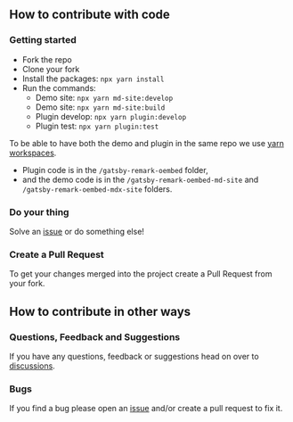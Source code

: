 ## How to contribute with code

### Getting started

- Fork the repo
- Clone your fork
- Install the packages: `npx yarn install`
- Run the commands:
  - Demo site: `npx yarn md-site:develop`
  - Demo site: `npx yarn md-site:build`
  - Plugin develop: `npx yarn plugin:develop`
  - Plugin test: `npx yarn plugin:test`

To be able to have both the demo and plugin in the same repo we use [yarn workspaces](https://classic.yarnpkg.com/lang/en/docs/workspaces/).

- Plugin code is in the `/gatsby-remark-oembed` folder,
- and the demo code is in the `/gatsby-remark-oembed-md-site` and `/gatsby-remark-oembed-mdx-site` folders.

### Do your thing

Solve an [issue](https://github.com/queen-raae/gatsby-remark-oembed/issues) or do something else!

### Create a Pull Request

To get your changes merged into the project create a Pull Request from your fork.

## How to contribute in other ways

### Questions, Feedback and Suggestions

If you have any questions, feedback or suggestions head on over to [discussions](https://github.com/queen-raae/gatsby-remark-oembed/discussions).

### Bugs

If you find a bug please open an [issue](https://github.com/queen-raae/gatsby-remark-oembed/issues) and/or create a pull request to fix it.
